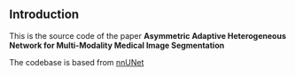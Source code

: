 ## Introduction

This is the source code of the paper <strong>Asymmetric Adaptive Heterogeneous Network for Multi-Modality Medical Image Segmentation</strong>

The codebase is based from [nnUNet]([https://markdown.com.cn](https://github.com/MIC-DKFZ/nnUNet/tree/nnunetv1)https://github.com/MIC-DKFZ/nnUNet/tree/nnunetv1)
